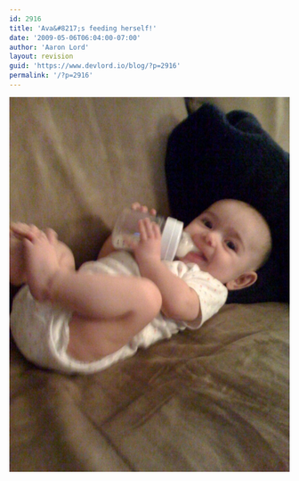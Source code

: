 ```yaml
---
id: 2916
title: 'Ava&#8217;s feeding herself!'
date: '2009-05-06T06:04:00-07:00'
author: 'Aaron Lord'
layout: revision
guid: 'https://www.devlord.io/blog/?p=2916'
permalink: '/?p=2916'
---
```


<p class="mobile-photo"><a href="/wp-content/uploads/2011/10/photo-710863.jpg"><img src="/wp-content/uploads/2011/10/photo-710863.jpg?w=225" border="0" alt="" /></a></p><div class="blogger-post-footer"><img width='1' height='1' src="https://www.devlord.io/blog/2009/05/06/avas-feeding-herself/"' /></div>
